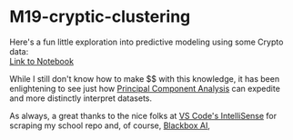 # M19-cryptic-clustering

Here's a fun little exploration into predictive modeling using some Crypto data:<br>
[Link to Notebook](https://nbviewer.jupyter.org/github/famndox/M19-cryptic-clustering/blob/main/Crypto_Clustering_starter_code.ipynb)<br>

While I still don't know how to make $$ with this knowledge, it has been enlightening to see just how <a href='https://en.wikipedia.org/wiki/Principal_component_analysis'>Principal Component Analysis</a> can expedite and more distinctly interpret datasets. 

As always, a great thanks to the nice folks at 
<a href='https://code.visualstudio.com/docs/editor/intellisense'> 
VS Code's IntelliSense</a> for scraping my school repo and, of course, 
<a href='https://www.blackbox.ai/'>Blackbox AI</a>,



